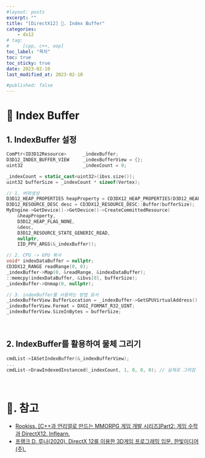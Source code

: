 ```yaml
---
#layout: posts
excerpt: ""
title: "[DirectX12] 📂. Index Buffer"
categories:
    - dx12
# tag:
#     [cpp, c++, oop]
toc_label: "목차"
toc: true
toc_sticky: true
date: 2023-02-10
last_modified_at: 2023-02-10

#published: false
---
```


# 🔷 Index Buffer

## 1. IndexBuffer 설정

```cpp
ComPtr<ID3D12Resource>		_indexBuffer;
D3D12_INDEX_BUFFER_VIEW		_indexBufferView = {};
uint32						_indexCount = 0;
```

```cpp
_indexCount = static_cast<uint32>(ibvs.size());
uint32 bufferSize = _indexCount * sizeof(Vertex);

// 1. 버퍼생성
D3D12_HEAP_PROPERTIES heapProperty = CD3DX12_HEAP_PROPERTIES(D3D12_HEAP_TYPE_UPLOAD);
D3D12_RESOURCE_DESC desc = CD3DX12_RESOURCE_DESC::Buffer(bufferSize);
MyEngine->GetDevice()->GetDevice()->CreateCommittedResource(
    &heapProperty,
    D3D12_HEAP_FLAG_NONE,
    &desc,
    D3D12_RESOURCE_STATE_GENERIC_READ,
    nullptr,
    IID_PPV_ARGS(&_indexBuffer));

// 2. CPU -> GPU 복사
void* indexDataBuffer = nullptr;
CD3DX12_RANGE readRange(0, 0);
_indexBuffer->Map(0, &readRange, &indexDataBuffer);
::memcpy(indexDataBuffer, &ibvs[0], bufferSize);
_indexBuffer->Unmap(0, nullptr);

// 3. indexBuffer를 사용하는 방법 묘사
_indexBufferView.BufferLocation = _indexBuffer->GetGPUVirtualAddress();     // GPU 주소
_indexBufferView.Format = DXGI_FORMAT_R32_UINT;                             // 32bit 포맷
_indexBufferView.SizeInBytes = bufferSize;                                  // 버퍼 크기
```

<br>

## 2. IndexBuffer를 활용하여 물체 그리기

```cpp
cmdList->IASetIndexBuffer(&_indexBufferView);
...
cmdList->DrawIndexedInstanced(_indexCount, 1, 0, 0, 0);	// 실제로 그려짐
```

<br>

# 📑. 참고
* [Rookiss. [C++과 언리얼로 만드는 MMORPG 게임 개발 시리즈]Part2: 게임 수학과 DirectX12. Inflearn.](https://www.inflearn.com/course/%EC%96%B8%EB%A6%AC%EC%96%BC-3d-mmorpg-2/dashboard)
* [프랭크 D. 루나(2020). DirectX 12를 이용한 3D게임 프로그래밍 입문. 한빛미디어(주).](https://www.hanbit.co.kr/store/books/look.php?p_code=B5088646371)